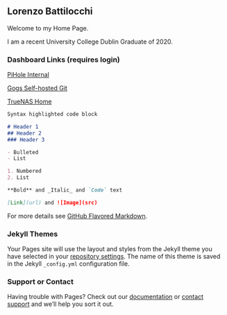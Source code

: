## Lorenzo Battilocchi

Welcome to my Home Page. 

I am a recent University College Dublin Graduate of 2020.

### Dashboard Links (requires login)

[PiHole Internal](192.168.0.11/pihole)

[Gogs Self-hosted Git](http://79.97.18.50:3000)

[TrueNAS Home](http://79.97.18.50:46)

```markdown
Syntax highlighted code block

# Header 1
## Header 2
### Header 3

- Bulleted
- List

1. Numbered
2. List

**Bold** and _Italic_ and `Code` text

[Link](url) and ![Image](src)
```

For more details see [GitHub Flavored Markdown](https://guides.github.com/features/mastering-markdown/).

### Jekyll Themes

Your Pages site will use the layout and styles from the Jekyll theme you have selected in your [repository settings](https://github.com/XeroHero/Resume-WebSite/settings). The name of this theme is saved in the Jekyll `_config.yml` configuration file.

### Support or Contact

Having trouble with Pages? Check out our [documentation](https://docs.github.com/categories/github-pages-basics/) or [contact support](https://github.com/contact) and we’ll help you sort it out.
